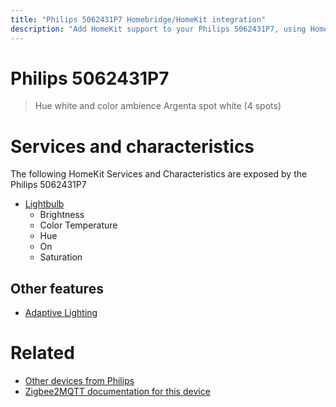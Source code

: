 ```yaml
---
title: "Philips 5062431P7 Homebridge/HomeKit integration"
description: "Add HomeKit support to your Philips 5062431P7, using Homebridge, Zigbee2MQTT and homebridge-z2m."
---
```

<!---
This file has been GENERATED using src/docgen/docgen.ts
DO NOT EDIT THIS FILE MANUALLY!
-->
# Philips 5062431P7
> Hue white and color ambience Argenta spot white (4 spots)


# Services and characteristics
The following HomeKit Services and Characteristics are exposed by
the Philips 5062431P7

* [Lightbulb](../../light.md)
  * Brightness
  * Color Temperature
  * Hue
  * On
  * Saturation


## Other features
* [Adaptive Lighting](../../light.md)


# Related
* [Other devices from Philips](../index.md#philips)
* [Zigbee2MQTT documentation for this device](https://www.zigbee2mqtt.io/devices/5062431P7.html)